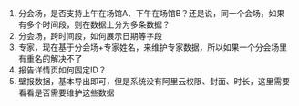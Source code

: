 1. 分会场，是否支持上午在场馆A、下午在场馆B？还是说，同一个会场，如果有多个时间段，则在数据上分为多条数据？
2. 分会场，跨时间段，如何展示日期等字段
3. 专家，现在基于分会场+专家姓名，来维护专家数据，所以如果一个分会场里有重名的解决不了
4. 报告详情页如何固定ID？
5. 壁报数据，基本导出即可，但是系统没有阿里云权限、封面、时长，这里需要看看是否需要维护这些数据